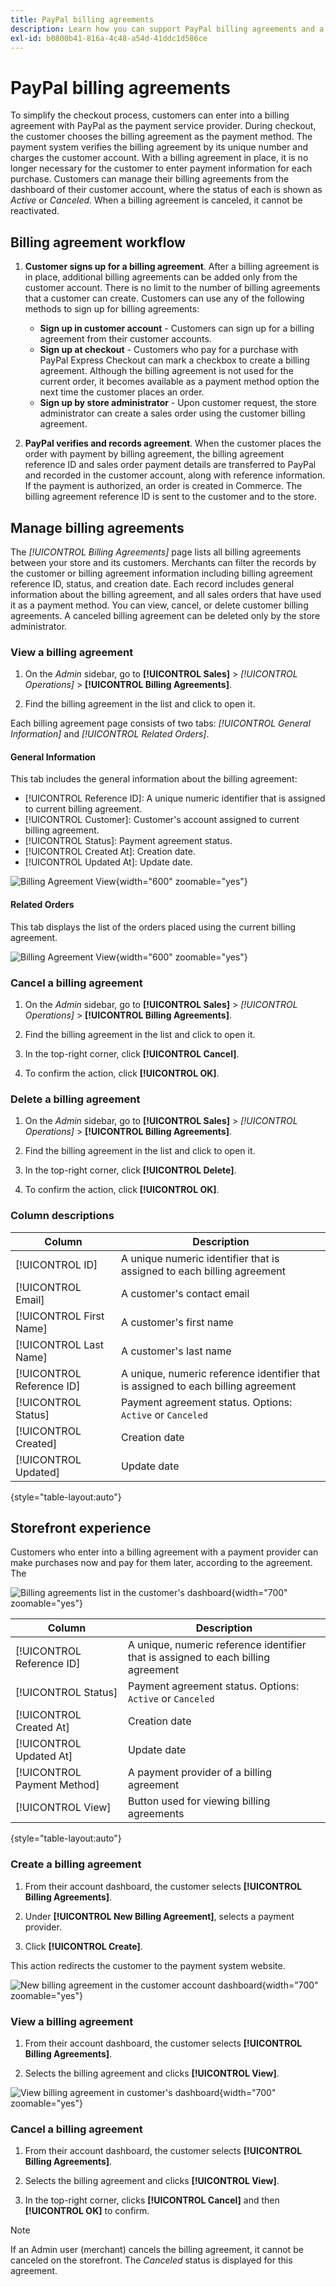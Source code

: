 ```yaml
---
title: PayPal billing agreements
description: Learn how you can support PayPal billing agreements and a payment method within your store.
exl-id: b0800b41-816a-4c48-a54d-41ddc1d586ce
---
```

# PayPal billing agreements

To simplify the checkout process, customers can enter into a billing agreement with PayPal as the payment service provider. During checkout, the customer chooses the billing agreement as the payment method. The payment system verifies the billing agreement by its unique number and charges the customer account. With a billing agreement in place, it is no longer necessary for the customer to enter payment information for each purchase. Customers can manage their billing agreements from the dashboard of their customer account, where the status of each is shown as _Active_ or _Canceled_. When a billing agreement is canceled, it cannot be reactivated.

## Billing agreement workflow

1. **Customer signs up for a billing agreement**. After a billing agreement is in place, additional billing agreements can be added only from the customer account. There is no limit to the number of billing agreements that a customer can create. Customers can use any of the following methods to sign up for billing agreements:

   - **Sign up in customer account** - Customers can sign up for a billing agreement from their customer accounts.
   - **Sign up at checkout** - Customers who pay for a purchase with PayPal Express Checkout can  mark a checkbox to create a billing agreement. Although the billing agreement is not used for the current order, it becomes available as a payment method option the next time the customer places an order.   
   - **Sign up by store administrator** - Upon customer request, the store administrator can create a sales order using the customer billing agreement.

1. **PayPal verifies and records agreement**. When the customer places the order with payment by billing agreement, the billing agreement reference ID and sales order payment details are transferred to PayPal and recorded in the customer account, along with reference information. If the payment is authorized, an order is created in Commerce. The billing agreement reference ID is sent to the customer and to the store.

## Manage billing agreements

The _[!UICONTROL Billing Agreements]_ page lists all billing agreements between your store and its customers. Merchants can filter the records by the customer or billing agreement information including billing agreement reference ID, status, and creation date. Each record includes general information about the billing agreement, and all sales orders that have used it as a payment method. You can view, cancel, or delete customer billing agreements. A canceled billing agreement can be deleted only by the store administrator.

### View a billing agreement

1. On the _Admin_ sidebar, go to **[!UICONTROL Sales]** > _[!UICONTROL Operations]_ > **[!UICONTROL Billing Agreements]**.

1. Find the billing agreement in the list and click to open it.

Each billing agreement page consists of two tabs: _[!UICONTROL General Information]_ and _[!UICONTROL Related Orders]_.

#### General Information

This tab includes the general information about the billing agreement:

- [!UICONTROL Reference ID]: A unique numeric identifier that is assigned to current billing agreement.
- [!UICONTROL Customer]: Customer's account assigned to current billing agreement.
- [!UICONTROL Status]: Payment agreement status.
- [!UICONTROL Created At]: Creation date.
- [!UICONTROL Updated At]: Update date.

![Billing Agreement View](./assets/billing-agreement-view.png){width="600" zoomable="yes"}

#### Related Orders

This tab displays the list of the orders placed using the current billing agreement.

![Billing Agreement View](./assets/billing-agreement-related-orders.png){width="600" zoomable="yes"}

### Cancel a billing agreement

1. On the _Admin_ sidebar, go to **[!UICONTROL Sales]** > _[!UICONTROL Operations]_ > **[!UICONTROL Billing Agreements]**.

1. Find the billing agreement in the list and click to open it.

1. In the top-right corner, click **[!UICONTROL Cancel]**.

1. To confirm the action, click **[!UICONTROL OK]**.

### Delete a billing agreement

1. On the _Admin_ sidebar, go to **[!UICONTROL Sales]** > _[!UICONTROL Operations]_ > **[!UICONTROL Billing Agreements]**.

1. Find the billing agreement in the list and click to open it.

1. In the top-right corner, click **[!UICONTROL Delete]**.

1. To confirm the action, click **[!UICONTROL OK]**.

### Column descriptions

|Column|Description|
|--- |--- |
|[!UICONTROL ID]|A unique numeric identifier that is assigned to each billing agreement|
|[!UICONTROL Email]|A customer's contact email|
|[!UICONTROL First Name]|A customer's first name|
|[!UICONTROL Last Name]|A customer's last name|
|[!UICONTROL Reference ID]|A unique, numeric reference identifier that is assigned to each billing agreement|
|[!UICONTROL Status]|Payment agreement status. Options: `Active` or `Canceled`|
|[!UICONTROL Created]|Creation date|
|[!UICONTROL Updated]|Update date|

{style="table-layout:auto"}

## Storefront experience

Customers who enter into a billing agreement with a payment provider can make purchases now and pay for them later, according to the agreement. The 

![Billing agreements list in the customer's dashboard](./assets/billing-agreements-dashboard.png){width="700" zoomable="yes"}

|Column|Description|
|--- |--- |
|[!UICONTROL Reference ID]|A unique, numeric reference identifier that is assigned to each billing agreement|
|[!UICONTROL Status]|Payment agreement status. Options: `Active` or `Canceled`|
|[!UICONTROL Created At]|Creation date|
|[!UICONTROL Updated At]|Update date|
|[!UICONTROL Payment Method]|A payment provider of a billing agreement|
|[!UICONTROL View]|Button used for viewing billing agreements|

{style="table-layout:auto"}

### Create a billing agreement

1. From their account dashboard, the customer selects **[!UICONTROL Billing Agreements]**.

1. Under **[!UICONTROL New Billing Agreement]**, selects a payment provider.

1. Click **[!UICONTROL Create]**.

This action redirects the customer to the payment system website.

![New billing agreement in the customer account dashboard](./assets/create-billing-agreement-dashboard.png){width="700" zoomable="yes"}

### View a billing agreement

1. From their account dashboard, the customer selects **[!UICONTROL Billing Agreements]**.

1. Selects the billing agreement and clicks **[!UICONTROL View]**.

![View billing agreement in customer's dashboard](./assets/view-billing-agreement.png){width="700" zoomable="yes"}

### Cancel a billing agreement

1. From their account dashboard, the customer selects **[!UICONTROL Billing Agreements]**.

1. Selects the billing agreement and clicks **[!UICONTROL View]**.

1. In the top-right corner, clicks **[!UICONTROL Cancel]** and then **[!UICONTROL OK]** to confirm.

>[!NOTE]
>
>If an Admin user (merchant) cancels the billing agreement, it cannot be canceled on the storefront. The _Canceled_ status is displayed for this agreement.
